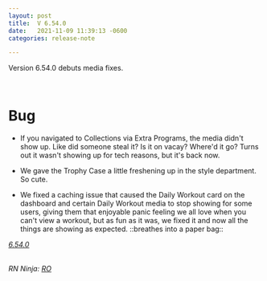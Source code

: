 ```yaml
---
layout: post
title:  V 6.54.0
date:   2021-11-09 11:39:13 -0600
categories: release-note

---
```

Version 6.54.0 debuts media fixes.


<br/>

# Bug
- If you navigated to Collections via Extra Programs, the media didn't show up. Like did someone steal it? Is it on vacay? Where'd it go? Turns out it wasn't showing up for tech reasons, but it's back now.

- We gave the Trophy Case a little freshening up in the style department. So cute. 

- We fixed a caching issue that caused the Daily Workout card on the dashboard and certain Daily Workout media to stop showing for some users, giving them that enjoyable panic feeling we all love when you can't view a workout, but as fun as it was, we fixed it and now all the things are showing as expected. ::breathes into a paper bag::

*[6.54.0](https://github.com/streetparking/my-streetparking/releases/tag/v6.54.0)*
<br/>
<br/>

_RN Ninja: [RO](https://github.com/robyanna)_
 
 
 